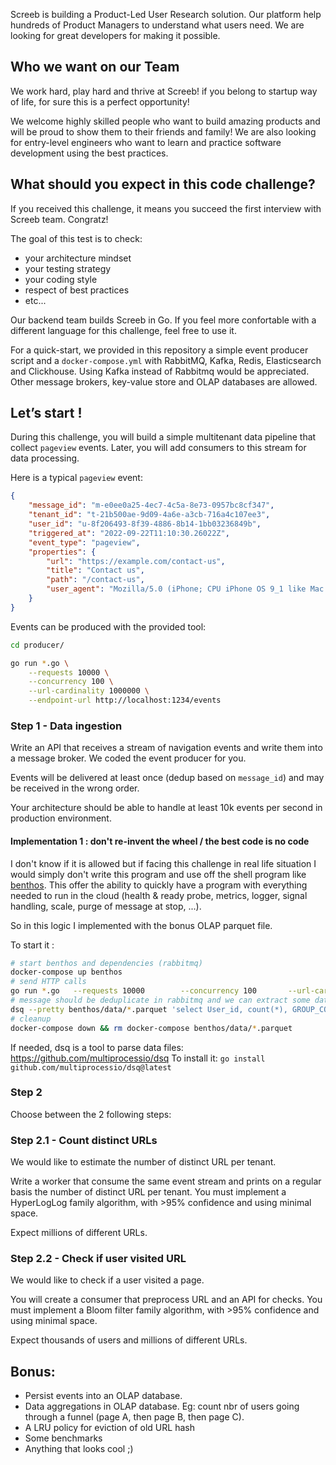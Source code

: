 
Screeb is building a Product-Led User Research solution. Our platform help hundreds of Product Managers to understand what users need. We are looking for great developers for making it possible.

## Who we want on our Team

We work hard, play hard and thrive at Screeb! if you belong to startup way of life, for sure this is a perfect opportunity!

We welcome highly skilled people who want to build amazing products and will be proud to show them to their friends and family! We are also looking for entry-level engineers who want to learn and practice software development using the best practices.

## What should you expect in this code challenge?

If you received this challenge, it means you succeed the first interview with Screeb team. Congratz!

The goal of this test is to check:
- your architecture mindset
- your testing strategy
- your coding style
- respect of best practices
- etc...

Our backend team builds Screeb in Go. If you feel more confortable with a different language for this challenge, feel free to use it.

For a quick-start, we provided in this repository a simple event producer script and a `docker-compose.yml` with RabbitMQ, Kafka, Redis, Elasticsearch and Clickhouse. Using Kafka instead of Rabbitmq would be appreciated. Other message brokers, key-value store and OLAP databases are allowed.

## Let’s start !

During this challenge, you will build a simple multitenant data pipeline that collect `pageview` events. Later, you will add consumers to this stream for data processing.

Here is a typical `pageview` event:

```json
{
    "message_id": "m-e0ee0a25-4ec7-4c5a-8e73-0957bc8cf347",
    "tenant_id": "t-21b500ae-9d09-4a6e-a3cb-716a4c107ee3",
    "user_id": "u-8f206493-8f39-4886-8b14-1bb03236849b",
    "triggered_at": "2022-09-22T11:10:30.26022Z",
    "event_type": "pageview",
    "properties": {
        "url": "https://example.com/contact-us",
        "title": "Contact us",
        "path": "/contact-us",
        "user_agent": "Mozilla/5.0 (iPhone; CPU iPhone OS 9_1 like Mac OS X) AppleWebKit/601.1.46 (KHTML, like Gecko) Version/9.0 Mobile/13B143 Safari/601.1"
    }
}
```

Events can be produced with the provided tool:

```sh
cd producer/

go run *.go \
	--requests 10000 \
	--concurrency 100 \
	--url-cardinality 1000000 \
	--endpoint-url http://localhost:1234/events
```

### Step 1 - Data ingestion

Write an API that receives a stream of navigation events and write them into a message broker. We coded the event producer for you.

Events will be delivered at least once (dedup based on `message_id`) and may be received in the wrong order.

Your architecture should be able to handle at least 10k events per second in production environment.

#### Implementation 1 : don't re-invent the wheel / the best code is no code

I don't know if it is allowed but if facing this challenge in real life situation I would simply don't write this program and use off the shell program like [benthos](https://www.benthos.dev). This offer the ability to quickly have a program with everything needed to run in the cloud (health & ready probe, metrics, logger, signal handling, scale, purge of message at stop, ...).

So in this logic I implemented with the bonus OLAP parquet file.

To start it :
```bash
# start benthos and dependencies (rabbitmq)
docker-compose up benthos
# send HTTP calls
go run *.go   --requests 10000        --concurrency 100       --url-cardinality 1000000   --endpoint-url http://localhost:1234/event
# message should be deduplicate in rabbitmq and we can extract some data from parquet files:
dsq --pretty benthos/data/*.parquet 'select User_id, count(*), GROUP_CONCAT(Path) from {0} WHERE Event_type = "page" GROUP BY User_id HAVING count(*) > 1 ORDER BY count(*)'
# cleanup
docker-compose down && rm docker-compose benthos/data/*.parquet 
```

If needed, dsq is a tool to parse data files: https://github.com/multiprocessio/dsq
To install it: `go install github.com/multiprocessio/dsq@latest`

### Step 2

Choose between the 2 following steps:

### Step 2.1 - Count distinct URLs

We would like to estimate the number of distinct URL per tenant.

Write a worker that consume the same event stream and prints on a regular basis the number of distinct URL per tenant.
You must implement a HyperLogLog family algorithm, with >95% confidence and using minimal space.

Expect millions of different URLs.

### Step 2.2 - Check if user visited URL

We would like to check if a user visited a page.

You will create a consumer that preprocess URL and an API for checks. You must implement a Bloom filter family algorithm, with >95% confidence and using minimal space.

Expect thousands of users and millions of different URLs.

## Bonus:

- Persist events into an OLAP database.
- Data aggregations in OLAP database. Eg: count nbr of users going through a funnel (page A, then page B, then page C).
- A LRU policy for eviction of old URL hash
- Some benchmarks
- Anything that looks cool ;)
